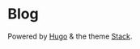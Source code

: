 # Blog

Powered by [Hugo](https://gohugo.io/) & the theme [Stack](https://github.com/CaiJimmy/hugo-theme-stack).